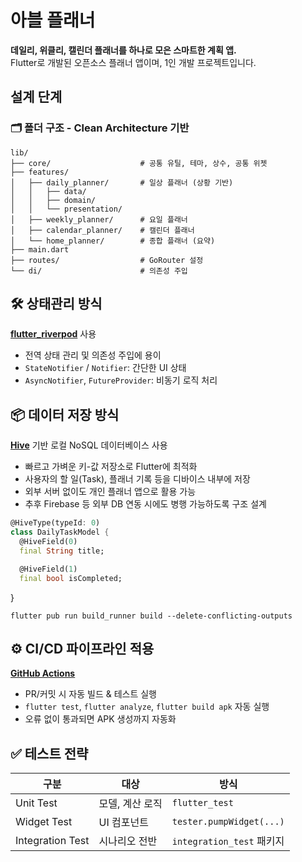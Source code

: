 # 아블 플래너

**데일리, 위클리, 캘린더 플래너를 하나로 모은 스마트한 계획 앱.**  
Flutter로 개발된 오픈소스 플래너 앱이며, 1인 개발 프로젝트입니다.

## 설계 단계

### 🗂️ 폴더 구조 - Clean Architecture 기반
```
lib/
├── core/                    # 공통 유틸, 테마, 상수, 공통 위젯
├── features/
│   ├── daily_planner/       # 일상 플래너 (상황 기반)
│   │   ├── data/
│   │   ├── domain/
│   │   └── presentation/
│   ├── weekly_planner/      # 요일 플래너
│   ├── calendar_planner/    # 캘린더 플래너
│   └── home_planner/        # 종합 플래너 (요약)
├── main.dart
├── routes/                  # GoRouter 설정
└── di/                      # 의존성 주입
```

## 🛠 상태관리 방식
**[flutter_riverpod](https://riverpod.dev/)** 사용  
- 전역 상태 관리 및 의존성 주입에 용이
- `StateNotifier` / `Notifier`: 간단한 UI 상태
- `AsyncNotifier`, `FutureProvider`: 비동기 로직 처리

## 📦 데이터 저장 방식
**[Hive](https://docs.hivedb.dev/)** 기반 로컬 NoSQL 데이터베이스 사용  
- 빠르고 가벼운 키-값 저장소로 Flutter에 최적화  
- 사용자의 할 일(Task), 플래너 기록 등을 디바이스 내부에 저장  
- 외부 서버 없이도 개인 플래너 앱으로 활용 가능  
- 추후 Firebase 등 외부 DB 연동 시에도 병행 가능하도록 구조 설계

```dart
@HiveType(typeId: 0)
class DailyTaskModel {
  @HiveField(0)
  final String title;

  @HiveField(1)
  final bool isCompleted;
```
}
```
flutter pub run build_runner build --delete-conflicting-outputs
```

## ⚙️ CI/CD 파이프라인 적용
**[GitHub Actions](https://github.com/JeongHyeon-Jo/abeul_planner/blob/master/.github/workflows/flutter_ci.yml)**  
- PR/커밋 시 자동 빌드 & 테스트 실행  
- `flutter test`, `flutter analyze`, `flutter build apk` 자동 실행  
- 오류 없이 통과되면 APK 생성까지 자동화

## ✅ 테스트 전략
| 구분 | 대상 | 방식 |
|------|------|------|
| Unit Test | 모델, 계산 로직 | `flutter_test` |
| Widget Test | UI 컴포넌트 | `tester.pumpWidget(...)` |
| Integration Test | 시나리오 전반 | `integration_test` 패키지 |



